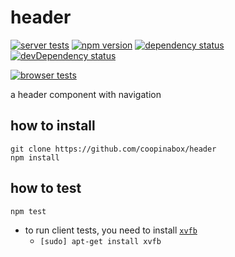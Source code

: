 # header

[![server tests](https://travis-ci.org/coopinabox/header.png)](https://travis-ci.org/coopinabox/header)
[![npm version](https://badge.fury.io/js/ciab-header.png)](https://npmjs.org/package/ciab-header)
[![dependency status](https://david-dm.org/coopinabox/header.png)](https://david-dm.org/coopinabox/header)
[![devDependency status](https://david-dm.org/coopinabox/header/dev-status.png)](https://david-dm.org/coopinabox/header#info=devDependencies)

[![browser tests](https://ci.testling.com/coopinabox/header.png)](https://ci.testling.com/coopinabox/header)

a header component with navigation

## how to install

```
git clone https://github.com/coopinabox/header
npm install
```

## how to test

```
npm test
```

- to run client tests, you need to install [`xvfb`](http://packages.debian.org/stable/xvfb)
  - `[sudo] apt-get install xvfb`
